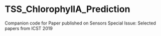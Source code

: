 # TSS_ChlorophyllA_Prediction
Companion code for Paper published on Sensors Special Issue: Selected papers from ICST 2019
